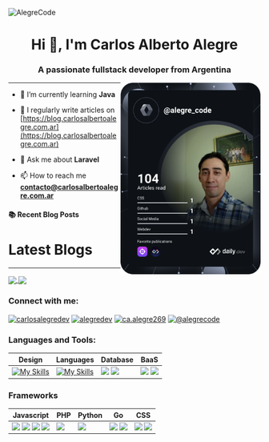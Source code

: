 ![AlegreCode](https://res.cloudinary.com/alegrecodecloud/image/upload/v1742329827/logotipo/logotipo_facebook-851x315_vyyz2d.jpg)

<h1 align="center">Hi 👋, I'm Carlos Alberto Alegre</h1>
<h3 align="center">A passionate fullstack developer from Argentina</h3>
<a href="https://app.daily.dev/alegre_code"><img src="https://github.com/AlegreCode/AlegreCode/blob/main/devcard.svg" align="right" width="280" alt="Carlos Alberto Alegre's Dev Card"/></a>

****
<div align="left">
 
- 🌱 I’m currently learning **Java**

- 📝 I regularly write articles on [https://blog.carlosalbertoalegre.com.ar](https://blog.carlosalbertoalegre.com.ar)

- 💬 Ask me about **Laravel**

- 📫 How to reach me **contacto@carlosalbertoalegre.com.ar**
</div>

#### :books: Recent Blog Posts
# Latest Blogs
<!-- HASHNODE_BLOG:START -->
<!-- HASHNODE_BLOG:END -->

****

    
<div align="left">
   <a href="https://github.com/anuraghazra/github-readme-stats">
     <img height=200 align="center" src="https://github-readme-stats.vercel.app/api?username=alegrecode&theme=ambient_gradient" />
   </a>
   <a href="https://github.com/anuraghazra/convoychat">
     <img height=200 align="center" src="https://github-readme-stats.vercel.app/api/top-langs?username=alegrecode&layout=compact&langs_count=8&card_width=320&theme=ambient_gradient" />
   </a>
</div>

<h3 align="left">Connect with me:</h3>
<p align="left">
<a href="https://x.com/alegrecode" target="blank"><img align="center" src="https://raw.githubusercontent.com/rahuldkjain/github-profile-readme-generator/master/src/images/icons/Social/twitter.svg" alt="carlosalegredev" height="30" width="40" /></a>
<a href="https://fb.com/alegrecode" target="blank"><img align="center" src="https://raw.githubusercontent.com/rahuldkjain/github-profile-readme-generator/master/src/images/icons/Social/facebook.svg" alt="alegredev" height="30" width="40" /></a>
<a href="https://www.instagram.com/alegrecode/" target="blank"><img align="center" src="https://raw.githubusercontent.com/rahuldkjain/github-profile-readme-generator/master/src/images/icons/Social/instagram.svg" alt="ca.alegre269" height="30" width="40" /></a>
<a href="https://hashnode.com/@alegrecode" target="blank"><img align="center" src="https://raw.githubusercontent.com/rahuldkjain/github-profile-readme-generator/master/src/images/icons/Social/hashnode.svg" alt="@alegrecode" height="30" width="40" /></a>
</p>

<h3 align="left">Languages and Tools:</h3>

| Design | Languages | Database | BaaS |
| ------ | --------- | -------- | ---- |
| [![My Skills](https://skillicons.dev/icons?i=ps,ai,xd)](https://skillicons.dev) | [![My Skills](https://skillicons.dev/icons?i=js,php,py,go)](https://skillicons.dev) | <a href="https://www.mysql.com/" target="_blank"><img src="https://skillicons.dev/icons?i=mysql"/></a> <a href="https://www.mongodb.com/es" target="_blank"><img src="https://skillicons.dev/icons?i=mongodb"/></a> | <a href="https://firebase.google.com/?hl=es" target="_blank"><img src="https://skillicons.dev/icons?i=firebase"/></a> <a href="https://supabase.com/" target="_blank"><img src="https://skillicons.dev/icons?i=supabase"/></a> |

### Frameworks

| Javascript | PHP | Python | Go | CSS |
| ---------- | --- | ------ | -- | --- |
| <a href="https://react.dev/" target="_blank"><img src="https://skillicons.dev/icons?i=react"/></a> <a href="https://vuejs.org/" target="_blank"><img src="https://skillicons.dev/icons?i=vue"/></a> <a href="https://adonisjs.com/" target="_blank"><img src="https://skillicons.dev/icons?i=adonis"/></a> <a href="https://redux.js.org/" target="_blank"><img src="https://skillicons.dev/icons?i=redux"/></a> | <a href="https://laravel.com/" target="_blank"><img src="https://skillicons.dev/icons?i=laravel"/></a> | <a href="https://flask.palletsprojects.com/en/3.0.x/" target="_blank"><img src="https://skillicons.dev/icons?i=flask"/></a> | <a href="https://gofiber.io/" target="_blank"><img src="https://gofiber.io/assets/images/logo.svg" height="40"/></a> <a href="https://echo.labstack.com/" target="_blank"><img src="https://echo.labstack.com/img/logo-light.svg" height="40"/></a> | <a href="https://getbootstrap.com/" target="_blank"><img src="https://skillicons.dev/icons?i=bootstrap"/></a> <a href="https://tailwindcss.com/" target="_blank"><img src="https://skillicons.dev/icons?i=tailwind"/></a> |

